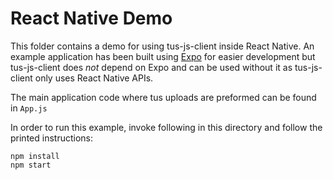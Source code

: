 # React Native Demo

This folder contains a demo for using tus-js-client inside React Native.
An example application has been built using [Expo](https://expo.io/) for
easier development but tus-js-client does *not* depend on Expo and can be
used without it as tus-js-client only uses React Native APIs.

The main application code where tus uploads are preformed can be found in `App.js`

In order to run this example, invoke following in this directory and follow
the printed instructions:
```
npm install
npm start
``` 
